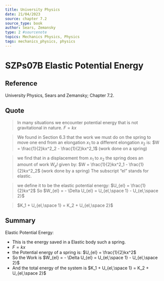 ```yaml
---
title: University Physics
date: 21/04/2023
source: chapter 7.2
source_type: book 
author: Sears, Zemansky
type: 2 #sourcenote
topics: Mechanics Physics, Physics
tags: mechanics_physics, physics
---
```

# SZPs07B Elastic Potential Energy

## **Reference**
University Physics, Sears and Zemansky; Chapter 7.2.

## **Quote**
> In many situations we encounter potential energy that is not gravitational in nature. 
$F = kx$

> We found in Section 6.3 that the work we must do on the spring to move one end from an elongation $x_1$ to a different elongation $x_2$ is:
$W = \frac{1}{2}kx^2_2 - \frac{1}{2}kx^2_1$ (work done on a spring)

> we find that in a displacement from $x_1$ to $x_2$ the spring does an amount of work $W_el$ given by:
$W = \frac{1}{2}kx^2_1 - \frac{1}{2}kx^2_2$ (work done by a spring)
The subscript “el” stands for elastic.

> we define it to be the elastic potential energy:
$U_{el} = \frac{1}{2}kx^2$
> So
$W_{el} = - \Delta U_{el} = U_{el,\space 1} - U_{el,\space 2}$

> $K_1 + U_{el,\space 1} = K_2 + U_{el,\space 2}$


## **Summary**
Elastic Potential Energy:
- This is the energy saved in a Elastic body such a spring.
- $F = kx$
- the Potential energy of a spring is: $U_{el} = \frac{1}{2}kx^2$
- So the Work is  $W_{el} = - \Delta U_{el} = U_{el,\space 1} - U_{el,\space 2}$
- And the total energy of the system is $K_1 + U_{el,\space 1} = K_2 + U_{el,\space 2}$